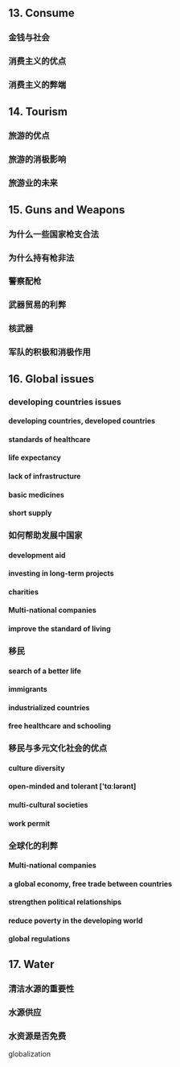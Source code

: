 
## 13. Consume

### 金钱与社会

### 消费主义的优点

### 消费主义的弊端

## 14. Tourism

### 旅游的优点

### 旅游的消极影响

### 旅游业的未来

## 15. Guns and Weapons

### 为什么一些国家枪支合法

### 为什么持有枪非法

### 警察配枪

### 武器贸易的利弊

### 核武器

### 军队的积极和消极作用

## 16. Global issues

### developing countries issues

#### developing countries, developed countries

#### standards of healthcare

#### life expectancy

#### lack of infrastructure

#### basic medicines

#### short supply

### 如何帮助发展中国家

#### development aid

#### investing in long-term projects

#### charities

#### Multi-national companies

#### improve the standard of living

### 移民

#### search of a better life

#### immigrants

#### industrialized countries

#### free healthcare and schooling

### 移民与多元文化社会的优点

#### culture diversity

#### open-minded and tolerant ['tɑːlərənt]

#### multi-cultural societies

#### work permit

### 全球化的利弊

#### Multi-national companies

#### a global economy, free trade between countries

#### strengthen political relationships

#### reduce poverty in the developing world

#### global regulations

## 17. Water

### 清洁水源的重要性

### 水源供应

### 水资源是否免费


globalization
